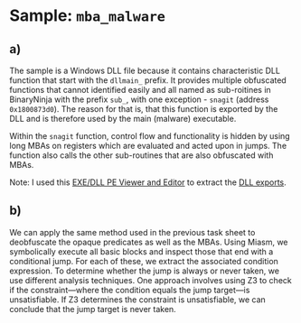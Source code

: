 # Sample: `mba_malware`

## a)

The sample is a Windows DLL file because it contains characteristic DLL function that start with the `dllmain_` prefix. It provides multiple obfuscated functions that cannot identified easily and all named as sub-roitines in BinaryNinja with the prefix `sub_`, with one exception - `snagit` (address `0x1800873d0`). The reason for that is, that this function is exported by the DLL and is therefore used by the main (malware) executable. 

Within the `snagit` function, control flow and functionality is hidden by using long MBAs on registers which are evaluated and acted upon in jumps. The function also calls the other sub-routines that are also obfuscated with MBAs.

Note: I used this [EXE/DLL PE Viewer and Editor](https://speedtesting.herokuapp.com/peviewer/) to extract the [DLL exports](./mba_malware_dll_exports.csv).

## b) 

We can apply the same method used in the previous task sheet to deobfuscate the opaque predicates as well as the MBAs. Using Miasm, we symbolically execute all basic blocks and inspect those that end with a conditional jump. For each of these, we extract the associated condition expression. To determine whether the jump is always or never taken, we use different analysis techniques. One approach involves using Z3 to check if the constraint—where the condition equals the jump target—is unsatisfiable. If Z3 determines the constraint is unsatisfiable, we can conclude that the jump target is never taken.